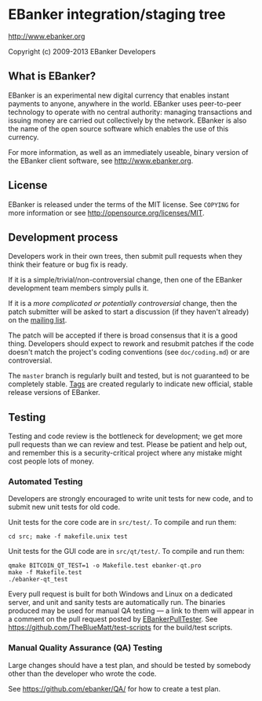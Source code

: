 EBanker integration/staging tree
================================

http://www.ebanker.org

Copyright (c) 2009-2013 EBanker Developers

What is EBanker?
----------------

EBanker is an experimental new digital currency that enables instant payments to
anyone, anywhere in the world. EBanker uses peer-to-peer technology to operate
with no central authority: managing transactions and issuing money are carried
out collectively by the network. EBanker is also the name of the open source
software which enables the use of this currency.

For more information, as well as an immediately useable, binary version of
the EBanker client software, see http://www.ebanker.org.

License
-------

EBanker is released under the terms of the MIT license. See `COPYING` for more
information or see http://opensource.org/licenses/MIT.

Development process
-------------------

Developers work in their own trees, then submit pull requests when they think
their feature or bug fix is ready.

If it is a simple/trivial/non-controversial change, then one of the EBanker
development team members simply pulls it.

If it is a *more complicated or potentially controversial* change, then the patch
submitter will be asked to start a discussion (if they haven't already) on the
[mailing list](http://sourceforge.net/mailarchive/forum.php?forum_name=ebanker-development).

The patch will be accepted if there is broad consensus that it is a good thing.
Developers should expect to rework and resubmit patches if the code doesn't
match the project's coding conventions (see `doc/coding.md`) or are
controversial.

The `master` branch is regularly built and tested, but is not guaranteed to be
completely stable. [Tags](https://github.com/ebanker/ebanker/tags) are created
regularly to indicate new official, stable release versions of EBanker.

Testing
-------

Testing and code review is the bottleneck for development; we get more pull
requests than we can review and test. Please be patient and help out, and
remember this is a security-critical project where any mistake might cost people
lots of money.

### Automated Testing

Developers are strongly encouraged to write unit tests for new code, and to
submit new unit tests for old code.

Unit tests for the core code are in `src/test/`. To compile and run them:

    cd src; make -f makefile.unix test

Unit tests for the GUI code are in `src/qt/test/`. To compile and run them:

    qmake BITCOIN_QT_TEST=1 -o Makefile.test ebanker-qt.pro
    make -f Makefile.test
    ./ebanker-qt_test

Every pull request is built for both Windows and Linux on a dedicated server,
and unit and sanity tests are automatically run. The binaries produced may be
used for manual QA testing — a link to them will appear in a comment on the
pull request posted by [EBankerPullTester](https://github.com/EBankerPullTester). See https://github.com/TheBlueMatt/test-scripts
for the build/test scripts.

### Manual Quality Assurance (QA) Testing

Large changes should have a test plan, and should be tested by somebody other
than the developer who wrote the code.

See https://github.com/ebanker/QA/ for how to create a test plan.
